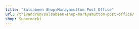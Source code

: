 ```yaml
---
title: "Salsabeen Shop;Marayamuttom Post Office"
url: /trivandrum/salsabeen-shop-marayamuttom-post-office/
shop: Supermarkt
---
```


